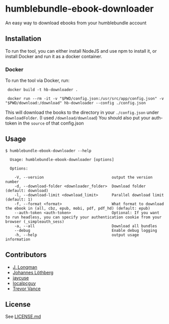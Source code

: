 # humblebundle-ebook-downloader

An easy way to download ebooks from your humblebundle account

## Installation

To run the tool, you can either install NodeJS and use npm to install it, or install Docker and run it as a docker container.

### Docker
To run the tool via Docker, run:

```shell
 docker build -t hb-downloader .

 docker run --rm -it -v "$PWD/config.json:/usr/src/app/config.json" -v "$PWD/download:/download" hb-downloader --config ./config.json
```
This will download the books to the directory in your `./config.json` under `downloadFolder`. (I used `/download/download`)
You should also put your auth-token in the `source` of that config.json

## Usage

```shell
$ humblebundle-ebook-downloader --help

  Usage: humblebundle-ebook-downloader [options]

  Options:

    -V, --version                              output the version number
    -d, --download-folder <downloader_folder>  Download folder (default: download)
    -l, --download-limit <download_limit>      Parallel download limit (default: 1)
    -f, --format <format>                      What format to download the ebook in (all, cbz, epub, mobi, pdf, pdf_hd) (default: epub)
    --auth-token <auth-token>                  Optional: If you want to run headless, you can specify your authentication cookie from your browser (_simpleauth_sess)
    -a, --all                                  Download all bundles
    --debug                                    Enable debug logging
    -h, --help                                 output usage information
```

## Contributors
- [J. Longman](https://github.com/jlongman)
- [Johannes Löthberg](https://github.com/kyrias)
- [jaycuse](https://github.com/jaycuse)
- [localpcguy](https://github.com/localpcguy)
- [Trevor Vance](https://github.com/Trevo525)

## License
See [LICENSE.md](LICENSE.md)